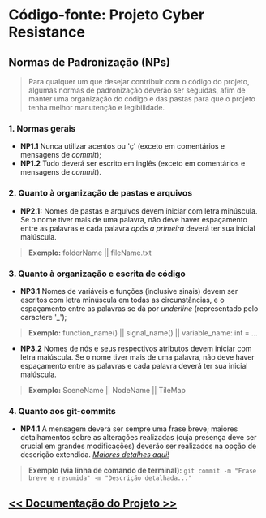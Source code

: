 [sphinx_cyber_resistance]: https://github.com/JSangaleti/Sphinx_Cyber_Resistance

# Código-fonte: Projeto Cyber Resistance

## Normas de Padronização (NPs)

> Para qualquer um que desejar contribuir com o código do projeto, algumas normas de padronização deverão ser seguidas, afim de manter uma organização do código e das pastas para que o projeto tenha melhor manutenção e legibilidade.

### 1. Normas gerais

- **NP1.1** Nunca utilizar acentos ou 'ç' (exceto em comentários e mensagens de *commit*);
- **NP1.2** Tudo deverá ser escrito em inglês (exceto em comentários e mensagens de *commit*).

### 2. Quanto à organização de pastas e arquivos

- **NP2.1:** Nomes de pastas e arquivos devem iniciar com letra minúscula. Se o nome tiver mais de uma palavra, não deve haver espaçamento entre as palavras e cada palavra *após a primeira* deverá ter sua inicial maiúscula.
> **Exemplo:** folderName || fileName.txt

### 3. Quanto à organização e escrita de código

- **NP3.1** Nomes de variáveis e funções (inclusive sinais) devem ser escritos com letra minúscula em todas as circunstâncias, e o espaçamento entre as palavras se dá por *underline* (representado pelo caractere \'_\');
> **Exemplo:** function_name() || signal_name() || variable_name: int = ...

- **NP3.2** Nomes de nós e seus respectivos atributos devem iniciar com letra maiúscula. Se o nome tiver mais de uma palavra, não deve haver espaçamento entre as palavras e cada palavra deverá ter sua inicial maiúscula.
> **Exemplo:** SceneName || NodeName || TileMap

### 4. Quanto aos git-commits

- **NP4.1** A mensagem deverá ser sempre uma frase breve; maiores detalhamentos sobre as alterações realizadas (cuja presença deve ser crucial em grandes modificações) deverão ser realizados na opção de descrição extendida. *[Maiores detalhes aqui!](https://www.freecodecamp.org/news/writing-good-commit-messages-a-practical-guide/)*
> **Exemplo (via linha de comando de terminal):** `git commit -m "Frase breve e resumida" -m "Descrição detalhada..."`

## [<< Documentação do Projeto >>][sphinx_cyber_resistance]
